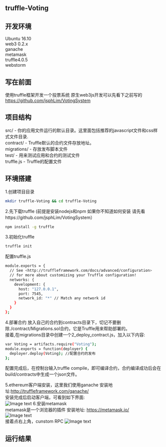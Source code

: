 ## truffle-Voting
## 开发环境
Ubuntu 16.10<br>
web3 0.2.x<br>
ganache<br>
metamask<br>
truffle4.0.5<br>
webstorm<br>

## 写在前面
使用truffle框架开发一个投票系统 原生web3js开发可以先看下之前写的 https://github.com/jsphLim/VotingSystem<br>

## 项目结构
src/ - 你的应用文件运行的默认目录。这里面包括推荐的javascript文件和css样式文件目录. <br>
contract/ - Truffle默认的合约文件存放地址。<br>
migrations/ - 存放发布脚本文件 <br>
test/ - 用来测试应用和合约的测试文件 <br>
truffle.js - Truffle的配置文件 <br>

## 环境搭建
1.创建项目目录 
```Bash
mkdir truffle-Voting && cd truffle-Voting
```
2.先下载truffle
(前提是安装nodejs和npm 如果你不知道如何安装 请先看https://github.com/jsphLim/VotingSystem）
```Bash
npm install -g truffle
```
3.初始化truffle
```Bash
truffle init
```
配置truffle.js
```Bash
module.exports = {
  // See <http://truffleframework.com/docs/advanced/configuration>
  // for more about customizing your Truffle configuration!
  networks: {
    development: {
      host: "127.0.0.1", 
      port: 7545,
      network_id: "*" // Match any network id
    }
  }
};
```
4.部署合约
放入自己的合约到contracts目录下，切记不要删除./contract/Migrations.sol合约，它是Truffle用来帮助部署的。<br>
接着,在migrations目录中创建一个2_deploy_contract.js，加入以下内容:<br>
```Bash
var Voting = artifacts.require("Voting");
module.exports = function(deployer) {
  deployer.deploy(Voting); //配置合约的发布
};
```
配置完成后，在控制台输入truffle compile，即可编译合约，合约编译成功后会在build/contracts中生成一个json文件。<br>

5.ethereum客户端安装，这里我们使用ganache 安装地址:http://truffleframework.com/ganache/<br>
安装完成后启动客户端，可看到如下界面:<br>
![Image text](https://github.com/jsphLim/truffle-Voting/blob/master/doc/2.png)
6.安装metamask<br>
metamask是一个浏览器的插件 安装地址: https://metamask.io/ <br>
![Image text](https://github.com/jsphLim/truffle-Voting/blob/master/doc/3.png)
<br>接着点右上角，cunstom RPC
![Image text](https://github.com/jsphLim/truffle-Voting/blob/master/doc/4.png)
## 运行结果
